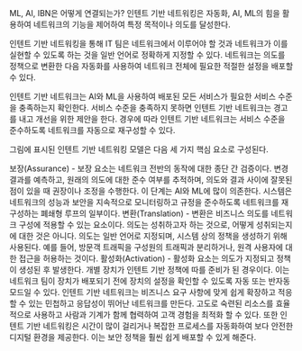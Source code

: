 ML, AI, IBN은 어떻게 연결되는가?
인텐트 기반 네트워킹은 자동화, AI, ML의 힘을 활용하여 네트워크의 기능을 제어하여 특정 목적이나 의도를 달성한다.

인텐트 기반 네트워킹을 통해 IT 팀은 네트워크에서 이루어야 할 것과 네트워크가 이를 실현할 수 있도록 하는 것을 일반 언어로 정확하게 지정할 수 있다. 네트워크는 의도를 정책으로 변환한 다음 자동화를 사용하여 네트워크 전체에 필요한 적절한 설정을 배포할 수 있다.

인텐트 기반 네트워크는 AI와 ML을 사용하여 배포된 모든 서비스가 필요한 서비스 수준을 충족하는지 확인한다. 서비스 수준을 충족하지 못하면 인텐트 기반 네트워크는 경고를 내고 개선을 위한 제안을 한다. 경우에 따라 인텐트 기반 네트워크는 서비스 수준을 준수하도록 네트워크를 자동으로 재구성할 수 있다.

그림에 표시된 인텐트 기반 네트워킹 모델은 다음 세 가지 핵심 요소로 구성된다.

보장(Assurance) - 보장 요소는 네트워크 전반의 동작에 대한 종단 간 검증이다. 변경 결과를 예측하고, 원래의 의도에 대한 준수 여부를 추적하며, 의도와 결과 사이에 잘못된 점이 있을 때 권장이나 조정을 수행한다. 이 단계는 AI와 ML에 많이 의존한다. 시스템은 네트워크의 성능과 보안을 지속적으로 모니터링하고 규정을 준수하도록 네트워크를 재구성하는 폐쇄형 루프의 일부이다.
변환(Translation) - 변환은 비즈니스 의도를 네트워크 구성에 적용할 수 있는 요소이다. 의도는 성취하고자 하는 것으로, 어떻게 성취되는지에 대한 것은 아니다. 의도는 일반 언어로 지정되며, 시스템 상의 정책을 생성하기 위해 사용된다. 예를 들어, 방문객 트래픽을 구성원의 트래픽과 분리하거나, 원격 사용자에 대한 접근을 허용하는 것이다.
활성화(Activation) - 활성화 요소는 의도가 지정되고 정책이 생성된 후 발생한다. 개별 장치가 인텐트 기반 정책에 따를 준비가 된 경우이다. 이는 네트워크 팀이 장치가 배포되기 전에 장치의 설정을 확인할 수 있도록 자동 또는 반자동 모드일 수 있다.
인텐트 기반 네트워크는 비즈니스 요구 사항에 맞게 쉽게 확장하고 적응할 수 있는 민첩하고 응답성이 뛰어난 네트워크를 만든다. 고도로 숙련된 리소스를 효율적으로 사용하고 사람과 기계가 함께 협력하여 고객 경험을 최적화 할 수 있다. 또한 인텐트 기반 네트워킹은 시간이 많이 걸리거나 복잡한 프로세스를 자동화하여 보다 안전한 디지털 환경을 제공한다. 이는 보안 정책을 훨씬 쉽게 배포할 수 있게 해준다.